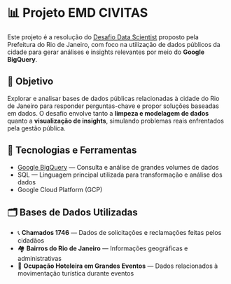 # 📊 Projeto EMD CIVITAS

Este projeto é a resolução do [Desafio Data Scientist](https://github.com/prefeitura-rio/desafio-junior-data-scientist) proposto pela Prefeitura do Rio de Janeiro, com foco na utilização de dados públicos da cidade para gerar análises e insights relevantes por meio do **Google BigQuery**.

## 📌 Objetivo

Explorar e analisar bases de dados públicas relacionadas à cidade do Rio de Janeiro para responder perguntas-chave e propor soluções baseadas em dados. O desafio envolve tanto a **limpeza e modelagem de dados** quanto a **visualização de insights**, simulando problemas reais enfrentados pela gestão pública.

## 🧠 Tecnologias e Ferramentas

- [Google BigQuery](https://cloud.google.com/bigquery) — Consulta e análise de grandes volumes de dados
- SQL — Linguagem principal utilizada para transformação e análise dos dados
- Google Cloud Platform (GCP)

## 🗂️ Bases de Dados Utilizadas

- 📞 **Chamados 1746** — Dados de solicitações e reclamações feitas pelos cidadãos
- 🏘️ **Bairros do Rio de Janeiro** — Informações geográficas e administrativas
- 🏨 **Ocupação Hoteleira em Grandes Eventos** — Dados relacionados à movimentação turística durante eventos
